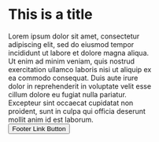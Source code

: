 <div class="pf-c-card" style="height: 450px; width: 300px;">
  <div class="pf-c-card__body pf-l-stack">
      <h1 class="pf-c-title pf-m-2xl pf-l-stack__item">
        This is a title
      </h1>
      <div class="pf-l-stack__item pf-m-fill">
         Lorem ipsum dolor sit amet, consectetur adipiscing elit, sed do eiusmod tempor incididunt ut labore et dolore magna aliqua. Ut enim ad minim veniam, quis nostrud exercitation ullamco laboris nisi ut aliquip ex ea commodo consequat. Duis aute irure dolor in reprehenderit in voluptate velit esse cillum dolore eu fugiat nulla pariatur. Excepteur sint occaecat cupidatat non proident, sunt in culpa qui officia deserunt mollit anim id est laborum.
     </div>
     <button class="pf-c-button pf-m-link pf-m-inline pf-l-stack__item">
       Footer Link Button
    </button>
  </div>
</div>
